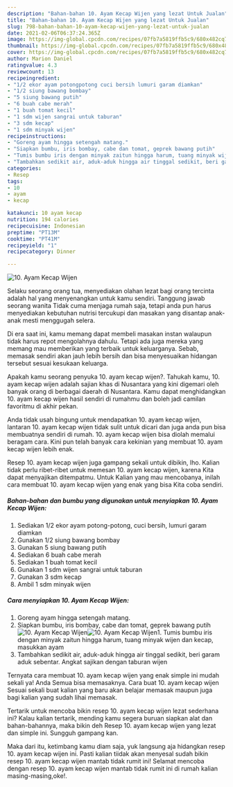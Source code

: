 ```yaml
---
description: "Bahan-bahan 10. Ayam Kecap Wijen yang lezat Untuk Jualan"
title: "Bahan-bahan 10. Ayam Kecap Wijen yang lezat Untuk Jualan"
slug: 798-bahan-bahan-10-ayam-kecap-wijen-yang-lezat-untuk-jualan
date: 2021-02-06T06:37:24.365Z
image: https://img-global.cpcdn.com/recipes/07fb7a5819ffb5c9/680x482cq70/10-ayam-kecap-wijen-foto-resep-utama.jpg
thumbnail: https://img-global.cpcdn.com/recipes/07fb7a5819ffb5c9/680x482cq70/10-ayam-kecap-wijen-foto-resep-utama.jpg
cover: https://img-global.cpcdn.com/recipes/07fb7a5819ffb5c9/680x482cq70/10-ayam-kecap-wijen-foto-resep-utama.jpg
author: Marion Daniel
ratingvalue: 4.3
reviewcount: 13
recipeingredient:
- "1/2 ekor ayam potongpotong cuci bersih lumuri garam diamkan"
- "1/2 siung bawang bombay"
- "5 siung bawang putih"
- "6 buah cabe merah"
- "1 buah tomat kecil"
- "1 sdm wijen sangrai untuk taburan"
- "3 sdm kecap"
- "1 sdm minyak wijen"
recipeinstructions:
- "Goreng ayam hingga setengah matang."
- "Siapkan bumbu, iris bombay, cabe dan tomat, geprek bawang putih"
- "Tumis bumbu iris dengan minyak zaitun hingga harum, tuang minyak wijen dan kecap, masukkan ayam"
- "Tambahkan sedikit air, aduk-aduk hingga air tinggal sedikit, beri garam aduk sebentar. Angkat sajikan dengan taburan wijen"
categories:
- Resep
tags:
- 10
- ayam
- kecap

katakunci: 10 ayam kecap 
nutrition: 194 calories
recipecuisine: Indonesian
preptime: "PT13M"
cooktime: "PT41M"
recipeyield: "1"
recipecategory: Dinner

---
```



![10. Ayam Kecap Wijen](https://img-global.cpcdn.com/recipes/07fb7a5819ffb5c9/680x482cq70/10-ayam-kecap-wijen-foto-resep-utama.jpg)

Selaku seorang orang tua, menyediakan olahan lezat bagi orang tercinta adalah hal yang menyenangkan untuk kamu sendiri. Tanggung jawab seorang  wanita Tidak cuma menjaga rumah saja, tetapi anda pun harus menyediakan kebutuhan nutrisi tercukupi dan masakan yang disantap anak-anak mesti menggugah selera.

Di era  saat ini, kamu memang dapat membeli masakan instan walaupun tidak harus repot mengolahnya dahulu. Tetapi ada juga mereka yang memang mau memberikan yang terbaik untuk keluarganya. Sebab, memasak sendiri akan jauh lebih bersih dan bisa menyesuaikan hidangan tersebut sesuai kesukaan keluarga. 



Apakah kamu seorang penyuka 10. ayam kecap wijen?. Tahukah kamu, 10. ayam kecap wijen adalah sajian khas di Nusantara yang kini digemari oleh banyak orang di berbagai daerah di Nusantara. Kamu dapat menghidangkan 10. ayam kecap wijen hasil sendiri di rumahmu dan boleh jadi camilan favoritmu di akhir pekan.

Anda tidak usah bingung untuk mendapatkan 10. ayam kecap wijen, lantaran 10. ayam kecap wijen tidak sulit untuk dicari dan juga anda pun bisa membuatnya sendiri di rumah. 10. ayam kecap wijen bisa diolah memalui beragam cara. Kini pun telah banyak cara kekinian yang membuat 10. ayam kecap wijen lebih enak.

Resep 10. ayam kecap wijen juga gampang sekali untuk dibikin, lho. Kalian tidak perlu ribet-ribet untuk memesan 10. ayam kecap wijen, karena Kita dapat menyajikan ditempatmu. Untuk Kalian yang mau mencobanya, inilah cara membuat 10. ayam kecap wijen yang enak yang bisa Kita coba sendiri.

<!--inarticleads1-->

##### Bahan-bahan dan bumbu yang digunakan untuk menyiapkan 10. Ayam Kecap Wijen:

1. Sediakan 1/2 ekor ayam potong-potong, cuci bersih, lumuri garam diamkan
1. Gunakan 1/2 siung bawang bombay
1. Gunakan 5 siung bawang putih
1. Sediakan 6 buah cabe merah
1. Sediakan 1 buah tomat kecil
1. Gunakan 1 sdm wijen sangrai untuk taburan
1. Gunakan 3 sdm kecap
1. Ambil 1 sdm minyak wijen




<!--inarticleads2-->

##### Cara menyiapkan 10. Ayam Kecap Wijen:

1. Goreng ayam hingga setengah matang.
1. Siapkan bumbu, iris bombay, cabe dan tomat, geprek bawang putih
<img src="https://img-global.cpcdn.com/steps/bd378e665281ab45/160x128cq70/10-ayam-kecap-wijen-langkah-memasak-2-foto.jpg" alt="10. Ayam Kecap Wijen"><img src="https://img-global.cpcdn.com/steps/a4c3ea8573000344/160x128cq70/10-ayam-kecap-wijen-langkah-memasak-2-foto.jpg" alt="10. Ayam Kecap Wijen">1. Tumis bumbu iris dengan minyak zaitun hingga harum, tuang minyak wijen dan kecap, masukkan ayam
1. Tambahkan sedikit air, aduk-aduk hingga air tinggal sedikit, beri garam aduk sebentar. Angkat sajikan dengan taburan wijen




Ternyata cara membuat 10. ayam kecap wijen yang enak simple ini mudah sekali ya! Anda Semua bisa memasaknya. Cara buat 10. ayam kecap wijen Sesuai sekali buat kalian yang baru akan belajar memasak maupun juga bagi kalian yang sudah lihai memasak.

Tertarik untuk mencoba bikin resep 10. ayam kecap wijen lezat sederhana ini? Kalau kalian tertarik, mending kamu segera buruan siapkan alat dan bahan-bahannya, maka bikin deh Resep 10. ayam kecap wijen yang lezat dan simple ini. Sungguh gampang kan. 

Maka dari itu, ketimbang kamu diam saja, yuk langsung aja hidangkan resep 10. ayam kecap wijen ini. Pasti kalian tiidak akan menyesal sudah bikin resep 10. ayam kecap wijen mantab tidak rumit ini! Selamat mencoba dengan resep 10. ayam kecap wijen mantab tidak rumit ini di rumah kalian masing-masing,oke!.

